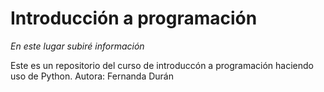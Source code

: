 # Introducción a programación

_En este lugar subiré información_

Este es un repositorio del curso de introduccón a programación haciendo uso de Python. 
Autora: Fernanda Durán
